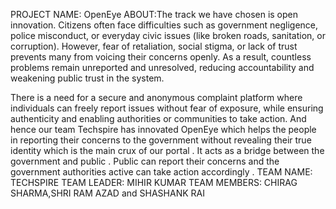 PROJECT NAME: OpenEye
ABOUT:The track we have chosen is open innovation. Citizens often face difficulties such as government negligence, police misconduct, or everyday civic issues (like broken roads, sanitation, or corruption). However, fear of retaliation, social stigma, or lack of trust prevents many from voicing their concerns openly. As a result, countless problems remain unreported and unresolved, reducing accountability and weakening public trust in the system.

There is a need for a secure and anonymous complaint platform where individuals can freely report issues without fear of exposure, while ensuring authenticity and enabling authorities or communities to take action. And hence our team Techspire has innovated OpenEye which helps the people in reporting their concerns to the government without revealing their true identity which is the main crux of our portal . It acts as a bridge between the government and public . Public can report their concerns and the government authorities active can take action accordingly .
TEAM NAME: TECHSPIRE
TEAM LEADER: MIHIR KUMAR
TEAM MEMBERS: CHIRAG SHARMA,SHRI RAM AZAD and SHASHANK RAI
